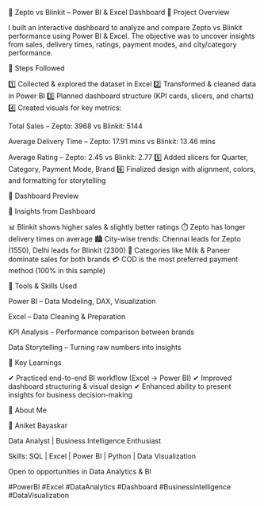 🛒 Zepto vs Blinkit – Power BI & Excel Dashboard
🔹 Project Overview

I built an interactive dashboard to analyze and compare Zepto vs Blinkit performance using Power BI & Excel.
The objective was to uncover insights from sales, delivery times, ratings, payment modes, and city/category performance.

🔹 Steps Followed

1️⃣ Collected & explored the dataset in Excel
2️⃣ Transformed & cleaned data in Power BI
3️⃣ Planned dashboard structure (KPI cards, slicers, and charts)
4️⃣ Created visuals for key metrics:

Total Sales – Zepto: 3968 vs Blinkit: 5144

Average Delivery Time – Zepto: 17.91 mins vs Blinkit: 13.46 mins

Average Rating – Zepto: 2.45 vs Blinkit: 2.77
5️⃣ Added slicers for Quarter, Category, Payment Mode, Brand
6️⃣ Finalized design with alignment, colors, and formatting for storytelling

🔹 Dashboard Preview

🔹 Insights from Dashboard

📊 Blinkit shows higher sales & slightly better ratings
⏱️ Zepto has longer delivery times on average
🏙️ City-wise trends: Chennai leads for Zepto (1550), Delhi leads for Blinkit (2300)
🥛 Categories like Milk & Paneer dominate sales for both brands
💳 COD is the most preferred payment method (100% in this sample)

🔹 Tools & Skills Used

Power BI – Data Modeling, DAX, Visualization

Excel – Data Cleaning & Preparation

KPI Analysis – Performance comparison between brands

Data Storytelling – Turning raw numbers into insights

🔹 Key Learnings

✔ Practiced end-to-end BI workflow (Excel → Power BI)
✔ Improved dashboard structuring & visual design
✔ Enhanced ability to present insights for business decision-making

🔹 About Me

👤 Aniket Bayaskar

Data Analyst | Business Intelligence Enthusiast

Skills: SQL | Excel | Power BI | Python | Data Visualization

Open to opportunities in Data Analytics & BI

#PowerBI #Excel #DataAnalytics #Dashboard #BusinessIntelligence #DataVisualization
